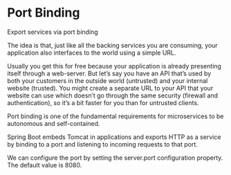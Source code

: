 # Port Binding

Export services via port binding

The idea is that, just like all the backing services you are consuming, your application also interfaces to the world 
using a simple URL.

Usually you get this for free because your application is already presenting itself through a web-server. 
But let’s say you have an API that’s used by both your customers in the outside world (untrusted) and your internal 
website (trusted). You might create a separate URL to your API that your website can use which doesn’t go through
the same security (firewall and authentication), so it’s a bit faster for you than for untrusted clients.

Port binding is one of the fundamental requirements for microservices to be autonomous and self-contained.

Spring Boot embeds Tomcat in applications and exports HTTP as a service by binding to a port and listening to 
incoming requests to that port.

We can configure the port by setting the server.port configuration property. The default value is 8080.
